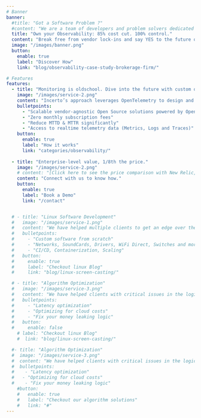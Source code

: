 ```yaml
---
# Banner
banner:
  #title: "Got a Software Problem ?"
  #content: "We are a team of developers and problem solvers dedicated to enhancing your business."
  title: "Own your Observability: 85% cost cut. 100% control."
  content: "Break free from vendor lock-ins and say YES to the future of enterprise observability."
  image: "/images/banner.png"
  button:
    enable: true
    label: "Discover How"
    link: "blog/observability-case-study-brokerage-firm/"

# Features
features:
  - title: "Monitoring is oldschool. Dive into the future with custom observability."
    image: "/images/service-2.png"
    content: "Incerto’s approach leverages OpenTelemetry to design and execute in-house custom observability that’s tailored for large financial institutions. With vendor-specific instrumentation fading away, our end-to-end observability delivers:"
    bulletpoints:
      - "Scalable vendor-agnostic Open Source solutions powered by OpenTelemetry"
      - "Zero monthly subscription fees"
      - "Reduce MTTD & MTTR significantly"
      - "Access to realtime telemetry data (Metrics, Logs and Traces)"
    button:
      enable: true
      label: "How it works"
      link: "categories/observability/"
  
  - title: "Enterprise-level value, 1/8th the price."
    image: "/images/service-2.png"
    # content: "[Click here to see the price comparison with New Relic, Dynatrace, Datadog.  See how we fare?](https://docs.google.com/spreadsheets/d/13-GTHZOfhuC78efXGVr89KLKzHKoa_HetjX9Hm4ZaU4/edit#gid=1046106012) "
    content: "Connect with us to know how."
    button:
      enable: true
      label: "Book a Demo"
      link: "/contact"


  # - title: "Linux Software Development"
  #   image: "/images/service-1.png"
  #   content: "We have helped multiple clients to get an edge over their competition by developing superior linux software in demanding time constraints. We research OSS to the fullest paired with clever problem solving."
  #   bulletpoints:
  #     - "Custom software from scratch"
  #     - "Networks, SoundCards, Drivers, WiFi Direct, Switches and more"
  #     - "CI/CD, Containerization, Scaling"
  #   button:
  #     enable: true
  #     label: "Checkout linux Blog"
  #     link: "blog/linux-screen-casting/"

  # - title: "Algorithm Optimization"
  #   image: "/images/service-3.png"
  #   content: "We have helped clients with critical issues in the logic and infrastructure. We treat the problem as if we are losing money"
  #   bulletpoints:
  #     - "Latency optimization"
  #     - "Optimizing for cloud costs"
  #     - "Fix your money leaking logic"
  #   button:
  #     enable: false
    # label: "Checkout linux Blog"
    #  link: "blog/linux-screen-casting/"

  #- title: "Algorithm Optimization"
  #  image: "/images/service-3.png"
  #  content: "We have helped clients with critical issues in the logic and infrastructure. We treat the problem as if we are losing money.";
  #  bulletpoints:
  #    - "Latency optimization"
  #   - "Optimizing for cloud costs"
  #    - "Fix your money leaking logic"
    #button:
    #   enable: true
    #   label: "Checkout our algorithm solutions"
    #   link: "#"
---
```

